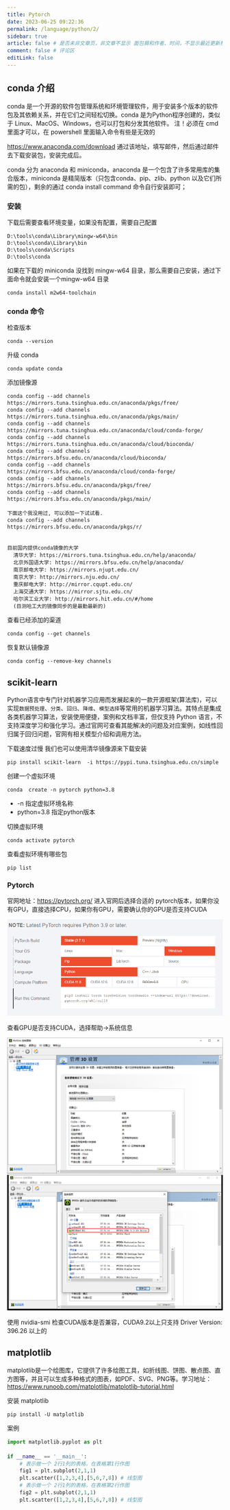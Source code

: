 ```yaml
---
title: Pytorch
date: 2023-06-25 09:22:36
permalink: /language/python/2/
sidebar: true
article: false # 是否未非文章页，非文章不显示 面包屑和作者、时间，不显示最近更新栏，不会参与到最近更新文章的数据计算中
comment: false # 评论区
editLink: false
---
```



## conda 介绍
conda 是一个开源的软件包管理系统和环境管理软件，用于安装多个版本的软件包及其依赖关系，并在它们之间轻松切换。conda 是为Python程序创建的，类似于 Linux、MacOS、Windows，也可以打包和分发其他软件。 注！必须在 cmd 里面才可以，在 powershell 里面输入命令有些是无效的

https://www.anaconda.com/download 通过该地址，填写邮件，然后通过邮件去下载安装包，安装完成后。

conda 分为 anaconda 和 miniconda，anaconda 是一个包含了许多常用库的集合版本，miniconda 是精简版本（只包含conda、pip、zlib、python 以及它们所需的包），剩余的通过 conda install command 命令自行安装即可；

### 安装
下载后需要查看环境变量，如果没有配置，需要自己配置
```text
D:\tools\conda\Library\mingw-w64\bin
D:\tools\conda\Library\bin
D:\tools\conda\Scripts
D:\tools\conda
```
如果在下载的 miniconda 没找到 mingw-w64 目录，那么需要自己安装，通过下面命令就会安装一个mingw-w64 目录
```shell
conda install m2w64-toolchain
```

### conda 命令
检查版本
```shell
conda --version
```
升级 conda
```shell
conda update conda
```
添加镜像源
```shell
conda config --add channels https://mirrors.tuna.tsinghua.edu.cn/anaconda/pkgs/free/
conda config --add channels https://mirrors.tuna.tsinghua.edu.cn/anaconda/pkgs/main/
conda config --add channels https://mirrors.tuna.tsinghua.edu.cn/anaconda/cloud/conda-forge/
conda config --add channels https://mirrors.tuna.tsinghua.edu.cn/anaconda/cloud/bioconda/
conda config --add channels https://mirrors.bfsu.edu.cn/anaconda/cloud/bioconda/
conda config --add channels https://mirrors.bfsu.edu.cn/anaconda/cloud/conda-forge/
conda config --add channels https://mirrors.bfsu.edu.cn/anaconda/pkgs/free/
conda config --add channels https://mirrors.bfsu.edu.cn/anaconda/pkgs/main/

下面这个我没用过, 可以添加一下试试看.
conda config --add channels https://mirrors.bfsu.edu.cn/anaconda/pkgs/r/


目前国内提供conda镜像的大学
  清华大学: https://mirrors.tuna.tsinghua.edu.cn/help/anaconda/
  北京外国语大学: https://mirrors.bfsu.edu.cn/help/anaconda/
  南京邮电大学: https://mirrors.njupt.edu.cn/
  南京大学: http://mirrors.nju.edu.cn/
  重庆邮电大学: http://mirror.cqupt.edu.cn/
  上海交通大学: https://mirror.sjtu.edu.cn/
  哈尔滨工业大学: http://mirrors.hit.edu.cn/#/home
  (目测哈工大的镜像同步的是最勤最新的)
```
查看已经添加的渠道
```shell
conda config --get channels
```
恢复默认镜像源
```shell
conda config --remove-key channels
```

## scikit-learn
Python语言中专门针对机器学习应用而发展起来的一款开源框架(算法库)，可以实现`数据预处理`、`分类`、`回归`、`降维`、`模型选择`等常用的机器学习算法。其特点是集成各类机器学习算法，安装使用便捷，案例和文档丰富，但仅支持 Python 语言，不支持深度学习和强化学习。通过官网可查看其能解决的问题及对应案例，如线性回归属于回归问题，官网有相关模型介绍和调用方法。

下载速度过慢 我们也可以使用清华镜像源来下载安装
```shell
pip install scikit-learn  -i https://pypi.tuna.tsinghua.edu.cn/simple
```

创建一个虚拟环境
```shell
conda  create -n pytorch python=3.8
```
* -n 指定虚拟环境名称
* python=3.8 指定python版本

切换虚拟环境
```shell
conda activate pytorch
```
查看虚拟环境有哪些包
```shell
pip list
```

### Pytorch
官网地址：https://pytorch.org/ 进入官网后选择合适的 pytorch版本，如果你没有GPU，直接选择CPU，如果你有GPU，需要确认你的GPU是否支持CUDA

![](/assets/img/python/2/img_1.png)

查看GPU是否支持CUDA，选择帮助->系统信息

![](/assets/img/python/2/img.png)
![](/assets/img/python/2/img_2.png)

使用 nvidia-smi 检查CUDA版本是否兼容，CUDA9.2以上只支持 Driver Version: 396.26 以上的

## matplotlib
matplotlib是一个绘图库，它提供了许多绘图工具，如折线图、饼图、散点图、直方图等，并且可以生成多种格式的图表，如PDF、SVG、PNG等。学习地址：https://www.runoob.com/matplotlib/matplotlib-tutorial.html

安装 matplotlib
```shell
pip install -U matplotlib
```
案例
```python
import matplotlib.pyplot as plt

if __name__ == '__main__':
    # 表示做一个 2行1列的表格，在表格第1行作图
    fig1 = plt.subplot(2,1,1)
    plt.scatter([1,2,3,4],[5,6,7,8]) # 线型图
    # 表示做一个 2行1列的表格，在表格第2行作图
    fig2 = plt.subplot(2,1,1)
    plt.scatter([1,2,3,4],[5,6,7,8]) # 线型图

```
